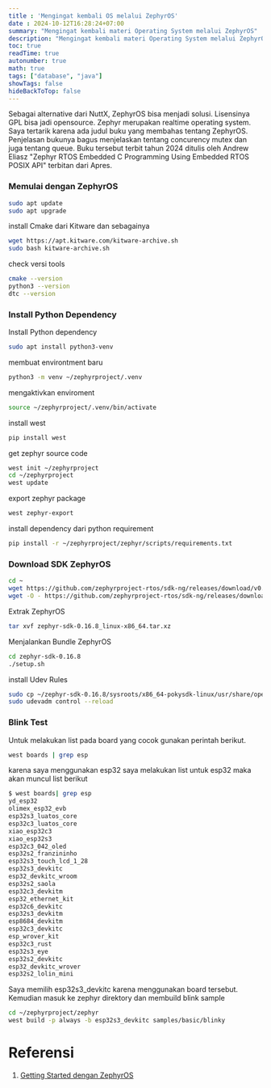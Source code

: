 ```yaml
---
title : 'Mengingat kembali OS melalui ZephyrOS'
date : 2024-10-12T16:28:24+07:00
summary: "Mengingat kembali materi Operating System melalui ZephyrOS"
description: "Mengingat kembali materi Operating System melalui ZephyrOS"
toc: true
readTime: true
autonumber: true
math: true
tags: ["database", "java"]
showTags: false
hideBackToTop: false
---
```


Sebagai alternative dari NuttX, ZephyrOS bisa menjadi solusi. Lisensinya GPL bisa jadi opensource. Zephyr merupakan realtime operating system. Saya tertarik karena ada judul buku yang membahas tentang ZephyrOS. Penjelasan bukunya bagus menjelaskan tentang concurency mutex dan juga tentang queue. Buku tersebut terbit tahun 2024 ditulis oleh Andrew Eliasz "Zephyr RTOS Embedded C Programming Using Embedded RTOS POSIX API" terbitan dari Apres.

### Memulai dengan ZephyrOS
```bash
sudo apt update
sudo apt upgrade
```
install Cmake dari Kitware dan sebagainya
```bash
wget https://apt.kitware.com/kitware-archive.sh
sudo bash kitware-archive.sh
```
check versi tools
```bash
cmake --version
python3 --version
dtc --version
```
### Install Python Dependency
Install Python dependency
```bash
sudo apt install python3-venv
```
membuat environtment baru
```bash
python3 -m venv ~/zephyrproject/.venv
```
mengaktivkan enviroment
```bash
source ~/zephyrproject/.venv/bin/activate
```
install west
```bash
pip install west
```
get zephyr source code
```bash
west init ~/zephyrproject
cd ~/zephyrproject
west update
```
export zephyr package
```bash
west zephyr-export
```
install dependency dari python requirement
```bash
pip install -r ~/zephyrproject/zephyr/scripts/requirements.txt
```

### Download SDK ZephyrOS
```bash
cd ~
wget https://github.com/zephyrproject-rtos/sdk-ng/releases/download/v0.16.8/zephyr-sdk-0.16.8_linux-x86_64.tar.xz
wget -O - https://github.com/zephyrproject-rtos/sdk-ng/releases/download/v0.16.8/sha256.sum | shasum --check --ignore-missing
```
Extrak ZephyrOS
```bash
tar xvf zephyr-sdk-0.16.8_linux-x86_64.tar.xz
```
Menjalankan Bundle ZephyrOS
```bash
cd zephyr-sdk-0.16.8
./setup.sh
```
install Udev Rules
```bash
sudo cp ~/zephyr-sdk-0.16.8/sysroots/x86_64-pokysdk-linux/usr/share/openocd/contrib/60-openocd.rules /etc/udev/rules.d
sudo udevadm control --reload
```

### Blink Test
Untuk melakukan list pada board yang cocok gunakan perintah berikut.

```bash
west boards | grep esp
```
karena saya menggunakan esp32 saya melakukan list untuk esp32 maka akan muncul list berikut
```bash
$ west boards| grep esp
yd_esp32
olimex_esp32_evb
esp32s3_luatos_core
esp32c3_luatos_core
xiao_esp32c3
xiao_esp32s3
esp32c3_042_oled
esp32s2_franzininho
esp32s3_touch_lcd_1_28
esp32s3_devkitc
esp32_devkitc_wroom
esp32s2_saola
esp32c3_devkitm
esp32_ethernet_kit
esp32c6_devkitc
esp32s3_devkitm
esp8684_devkitm
esp32c3_devkitc
esp_wrover_kit
esp32c3_rust
esp32s3_eye
esp32s2_devkitc
esp32_devkitc_wrover
esp32s2_lolin_mini
```
Saya memilih esp32s3_devkitc karena menggunakan board tersebut. Kemudian masuk ke zephyr direktory dan membuild blink sample

```bash
cd ~/zephyrproject/zephyr
west build -p always -b esp32s3_devkitc samples/basic/blinky
```


# Referensi
1. [Getting Started dengan ZephyrOS](https://docs.zephyrproject.org/latest/develop/getting_started/index.html)

